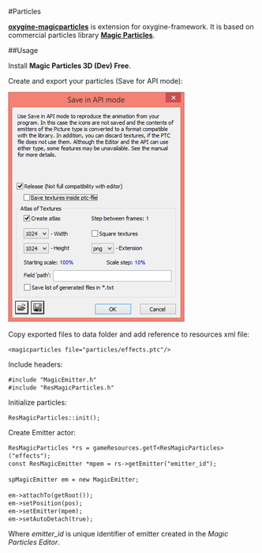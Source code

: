 #Particles

[**oxygine-magicparticles**](https://bitbucket.org/oxygine/oxygine-magicparticles) is extension for oxygine-framework. It is based on commercial particles library [**Magic Particles**](http://astralax.com/).

 
##Usage

Install **Magic Particles 3D (Dev) Free**.

Create and export your particles (Save for API mode):

![](img/mpexport.png)

Copy exported files to data folder and add reference to resources xml file:

	<magicparticles file="particles/effects.ptc"/>

Include headers:

	#include "MagicEmitter.h"
	#include "ResMagicParticles.h"

Initialize particles:

	ResMagicParticles::init();

Create Emitter actor:

	ResMagicParticles *rs = gameResources.getT<ResMagicParticles>("effects");
	const ResMagicEmitter *mpem = rs->getEmitter("emitter_id");

	spMagicEmitter em = new MagicEmitter;

	em->attachTo(getRoot());
	em->setPosition(pos);
	em->setEmitter(mpem);
	em->setAutoDetach(true);

Where *emitter_id* is unique identifier of emitter created in the *Magic Particles Editor*.




	 